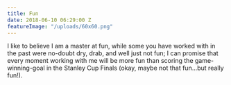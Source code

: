 ```yaml
---
title: Fun
date: 2018-06-10 06:29:00 Z
featureImage: "/uploads/60x60.png"
---
```


I like to believe I am a master at fun, while some you have worked with in the past were no-doubt dry, drab, and well just not fun; I can promise that every moment working with me will be more fun than scoring the game-winning-goal in the Stanley Cup Finals (okay, maybe not that fun...but really fun!). 